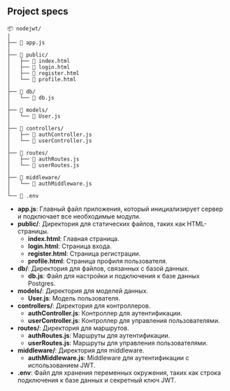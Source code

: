 ## Project specs

```
📦 nodejwt/
│
├── 📄 app.js
│
├── 📁 public/
│   ├── 📄 index.html
│   ├── 📄 login.html
│   ├── 📄 register.html
│   └── 📄 profile.html
│
├── 📁 db/
│   └── 📄 db.js
│
├── 📁 models/
│   └── 📄 User.js
│
├── 📁 controllers/
│   ├── 📄 authController.js
│   └── 📄 userController.js
│
├── 📁 routes/
│   ├── 📄 authRoutes.js
│   └── 📄 userRoutes.js
│
├── 📁 middleware/
│   └── 📄 authMiddleware.js
│
└── 📄 .env
```

- **app.js**: Главный файл приложения, который инициализирует сервер и подключает все необходимые модули.
- **public/**: Директория для статических файлов, таких как HTML-страницы.
  - **index.html**: Главная страница.
  - **login.html**: Страница входа.
  - **register.html**: Страница регистрации.
  - **profile.html**: Страница профиля пользователя.
- **db/**: Директория для файлов, связанных с базой данных.
  - **db.js**: Файл для настройки и подключения к базе данных Postgres.
- **models/**: Директория для моделей данных.
  - **User.js**: Модель пользователя.
- **controllers/**: Директория для контроллеров.
  - **authController.js**: Контроллер для аутентификации.
  - **userController.js**: Контроллер для управления пользователями.
- **routes/**: Директория для маршрутов.
  - **authRoutes.js**: Маршруты для аутентификации.
  - **userRoutes.js**: Маршруты для управления пользователями.
- **middleware/**: Директория для middleware.
  - **authMiddleware.js**: Middleware для аутентификации с использованием JWT.
- **.env**: Файл для хранения переменных окружения, таких как строка подключения к базе данных и секретный ключ JWT.

